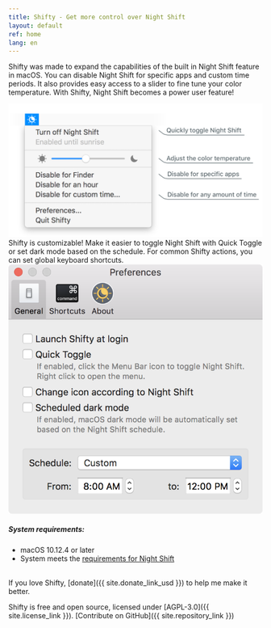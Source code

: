 ```yaml
---
title: Shifty - Get more control over Night Shift
layout: default
ref: home
lang: en
---
```

Shifty was made to expand the capabilities of the built in Night Shift feature in macOS. You can disable Night Shift for specific apps and custom time periods. It also provides easy access to a slider to fine tune your color temperature. With Shifty, Night Shift becomes a power user feature!

<div id="screenshot-container">
  <img class="shifty-screenshot" src="images/shifty-screenshot-large.png"/>
</div>

<div class="row prefs-columns">
  <div class="col-sm-6 prefs-text">
    Shifty is customizable! Make it easier to toggle Night Shift with Quick Toggle or set dark mode based on the schedule. For common Shifty actions, you can set global keyboard shortcuts.
  </div>
  <div class="col-sm-6">
    <img id="prefs-general" src="images/prefs-general-screenshot.png">
  </div>
</div>

##### System requirements:
* macOS 10.12.4 or later
* System meets the [requirements for Night Shift](https://support.apple.com/HT207513#requirements)

<br>
If you love Shifty, [donate]({{ site.donate_link_usd }}) to help me make it better.

Shifty is free and open source, licensed under [AGPL-3.0]({{ site.license_link }}). [Contribute on GitHub]({{ site.repository_link }})
